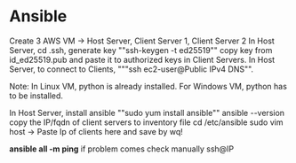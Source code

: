 # Ansible

Create 3 AWS VM -> Host Server, Client Server 1, Client Server 2
In Host Server, cd .ssh, generate key ""ssh-keygen -t ed25519""  copy key from id_ed25519.pub and  paste it to authorized keys in Client Servers.
In Host Server, to connect to Clients, """ssh ec2-user@Public IPv4 DNS"".

Note: In Linux VM, python is already installed. For Windows VM, python has to be installed.

In Host Server, install ansible ""sudo yum install ansible""
ansible --version
copy the IP/fqdn of client servers to inventory file
cd /etc/ansible
sudo vim host -> Paste Ip of clients here and save by wq!

**ansible all -m ping**  if problem comes check manually ssh@IP

